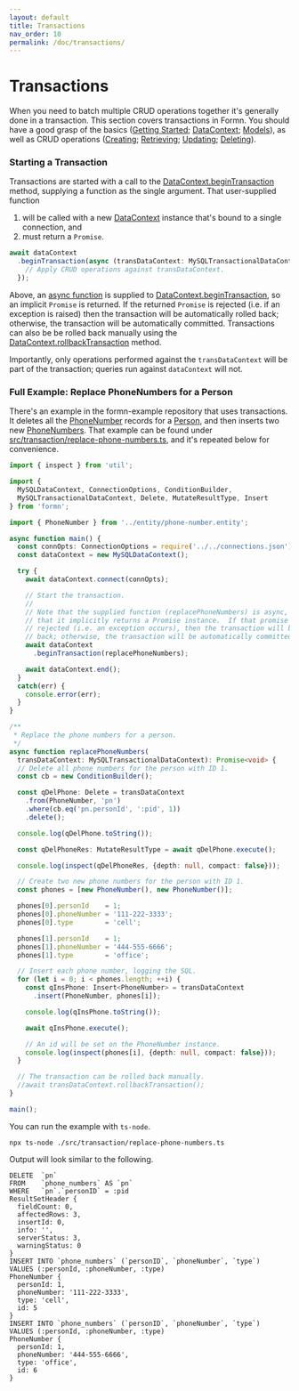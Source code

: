 ```yaml
---
layout: default
title: Transactions
nav_order: 10
permalink: /doc/transactions/
---
```


# Transactions

When you need to batch multiple CRUD operations together it's generally done
in a transaction.  This section covers transactions in Formn.  You should have
a good grasp of the basics ([Getting Started](../getting-started/);
[DataContext](../datacontext/); [Models](../models/)), as well as CRUD
operations ([Creating](../creating/); [Retrieving](../retrieving/);
[Updating](../updating/); [Deleting](../deleting)).

### Starting a Transaction

Transactions are started with a call to the
[DataContext.beginTransaction](../../api-doc/latest/classes/datacontext.html#begintransaction)
method, supplying a function as the single argument.  That user-supplied
function

1. will be called with a new
   [DataContext](../../api-doc/latest/classes/datacontext.html) instance that's
   bound to a single connection, and
2. must return a `Promise`.

```typescript
await dataContext
  .beginTransaction(async (transDataContext: MySQLTransactionalDataContext): Promise<void> => {
    // Apply CRUD operations against transDataContext.
  });
```

Above, an [async
function](https://developer.mozilla.org/en-US/docs/Web/JavaScript/Reference/Statements/async_function)
is supplied to
[DataContext.beginTransaction](../../api-doc/latest/classes/datacontext.html#begintransaction),
so an implicit `Promise` is returned.  If the returned `Promise` is rejected
(i.e. if an exception is raised) then the transaction will be automatically
rolled back; otherwise, the transaction will be automatically committed.
Transactions can also be be rolled back manually using the
[DataContext.rollbackTransaction](../../api-doc/latest/classes/mysqltransactionaldatacontext.html#rollbacktransaction)
method.

Importantly, only operations performed against the `transDataContext` will be
part of the transaction; queries run against `dataContext` will not.

### Full Example: Replace PhoneNumbers for a Person

There's an example in the formn-example repository that uses transactions.  It
deletes all the
[PhoneNumber](https://github.com/benbotto/formn-example/blob/master/src/entity/phone-number.entity.ts)
records for a
[Person](https://github.com/benbotto/formn-example/blob/master/src/entity/person.entity.ts),
and then inserts two new
[PhoneNumbers](https://github.com/benbotto/formn-example/blob/master/src/entity/phone-number.entity.ts).
That example can be found under
[src/transaction/replace-phone-numbers.ts](//github.com/benbotto/formn-example/blob/master/src/transaction/replace-phone-numbers.ts),
and it's repeated below for convenience.

```typescript
import { inspect } from 'util';

import {
  MySQLDataContext, ConnectionOptions, ConditionBuilder,
  MySQLTransactionalDataContext, Delete, MutateResultType, Insert
} from 'formn';

import { PhoneNumber } from '../entity/phone-number.entity';

async function main() {
  const connOpts: ConnectionOptions = require('../../connections.json');
  const dataContext = new MySQLDataContext();

  try {
    await dataContext.connect(connOpts);

    // Start the transaction.
    //
    // Note that the supplied function (replacePhoneNumbers) is async, meaning
    // that it implicitly returns a Promise instance.  If that promise is
    // rejected (i.e. an exception occurs), then the transaction will be rolled
    // back; otherwise, the transaction will be automatically committed.
    await dataContext
      .beginTransaction(replacePhoneNumbers);

    await dataContext.end();
  }
  catch(err) {
    console.error(err);
  }
}

/**
 * Replace the phone numbers for a person.
 */
async function replacePhoneNumbers(
  transDataContext: MySQLTransactionalDataContext): Promise<void> {
  // Delete all phone numbers for the person with ID 1.
  const cb = new ConditionBuilder();

  const qDelPhone: Delete = transDataContext
    .from(PhoneNumber, 'pn')
    .where(cb.eq('pn.personId', ':pid', 1))
    .delete();

  console.log(qDelPhone.toString());

  const qDelPhoneRes: MutateResultType = await qDelPhone.execute();

  console.log(inspect(qDelPhoneRes, {depth: null, compact: false}));

  // Create two new phone numbers for the person with ID 1.
  const phones = [new PhoneNumber(), new PhoneNumber()];

  phones[0].personId    = 1;
  phones[0].phoneNumber = '111-222-3333';
  phones[0].type        = 'cell';

  phones[1].personId    = 1;
  phones[1].phoneNumber = '444-555-6666';
  phones[1].type        = 'office';

  // Insert each phone number, logging the SQL.
  for (let i = 0; i < phones.length; ++i) {
    const qInsPhone: Insert<PhoneNumber> = transDataContext
      .insert(PhoneNumber, phones[i]);

    console.log(qInsPhone.toString());

    await qInsPhone.execute();

    // An id will be set on the PhoneNumber instance.
    console.log(inspect(phones[i], {depth: null, compact: false}));
  }

  // The transaction can be rolled back manually.
  //await transDataContext.rollbackTransaction();
}

main();
```

You can run the example with `ts-node`.

```
npx ts-node ./src/transaction/replace-phone-numbers.ts
```

Output will look similar to the following.

```
DELETE  `pn`
FROM    `phone_numbers` AS `pn`
WHERE   `pn`.`personID` = :pid
ResultSetHeader {
  fieldCount: 0,
  affectedRows: 3,
  insertId: 0,
  info: '',
  serverStatus: 3,
  warningStatus: 0
}
INSERT INTO `phone_numbers` (`personID`, `phoneNumber`, `type`)
VALUES (:personId, :phoneNumber, :type)
PhoneNumber {
  personId: 1,
  phoneNumber: '111-222-3333',
  type: 'cell',
  id: 5
}
INSERT INTO `phone_numbers` (`personID`, `phoneNumber`, `type`)
VALUES (:personId, :phoneNumber, :type)
PhoneNumber {
  personId: 1,
  phoneNumber: '444-555-6666',
  type: 'office',
  id: 6
}
```

